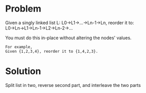 Problem
===
Given a singly linked list L: L0→L1→…→Ln-1→Ln,
reorder it to: L0→Ln→L1→Ln-1→L2→Ln-2→…

You must do this in-place without altering the nodes' values.

	For example,
	Given {1,2,3,4}, reorder it to {1,4,2,3}.

Solution
===
Split list in two, reverse second part, and interleave the two parts